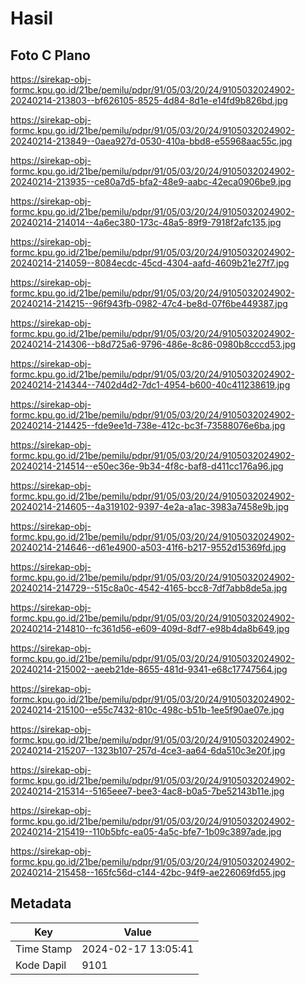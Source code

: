 # Hasil

## Foto C Plano

https://sirekap-obj-formc.kpu.go.id/21be/pemilu/pdpr/91/05/03/20/24/9105032024902-20240214-213803--bf626105-8525-4d84-8d1e-e14fd9b826bd.jpg

https://sirekap-obj-formc.kpu.go.id/21be/pemilu/pdpr/91/05/03/20/24/9105032024902-20240214-213849--0aea927d-0530-410a-bbd8-e55968aac55c.jpg

https://sirekap-obj-formc.kpu.go.id/21be/pemilu/pdpr/91/05/03/20/24/9105032024902-20240214-213935--ce80a7d5-bfa2-48e9-aabc-42eca0906be9.jpg

https://sirekap-obj-formc.kpu.go.id/21be/pemilu/pdpr/91/05/03/20/24/9105032024902-20240214-214014--4a6ec380-173c-48a5-89f9-7918f2afc135.jpg

https://sirekap-obj-formc.kpu.go.id/21be/pemilu/pdpr/91/05/03/20/24/9105032024902-20240214-214059--8084ecdc-45cd-4304-aafd-4609b21e27f7.jpg

https://sirekap-obj-formc.kpu.go.id/21be/pemilu/pdpr/91/05/03/20/24/9105032024902-20240214-214215--96f943fb-0982-47c4-be8d-07f6be449387.jpg

https://sirekap-obj-formc.kpu.go.id/21be/pemilu/pdpr/91/05/03/20/24/9105032024902-20240214-214306--b8d725a6-9796-486e-8c86-0980b8cccd53.jpg

https://sirekap-obj-formc.kpu.go.id/21be/pemilu/pdpr/91/05/03/20/24/9105032024902-20240214-214344--7402d4d2-7dc1-4954-b600-40c411238619.jpg

https://sirekap-obj-formc.kpu.go.id/21be/pemilu/pdpr/91/05/03/20/24/9105032024902-20240214-214425--fde9ee1d-738e-412c-bc3f-73588076e6ba.jpg

https://sirekap-obj-formc.kpu.go.id/21be/pemilu/pdpr/91/05/03/20/24/9105032024902-20240214-214514--e50ec36e-9b34-4f8c-baf8-d411cc176a96.jpg

https://sirekap-obj-formc.kpu.go.id/21be/pemilu/pdpr/91/05/03/20/24/9105032024902-20240214-214605--4a319102-9397-4e2a-a1ac-3983a7458e9b.jpg

https://sirekap-obj-formc.kpu.go.id/21be/pemilu/pdpr/91/05/03/20/24/9105032024902-20240214-214646--d61e4900-a503-41f6-b217-9552d15369fd.jpg

https://sirekap-obj-formc.kpu.go.id/21be/pemilu/pdpr/91/05/03/20/24/9105032024902-20240214-214729--515c8a0c-4542-4165-bcc8-7df7abb8de5a.jpg

https://sirekap-obj-formc.kpu.go.id/21be/pemilu/pdpr/91/05/03/20/24/9105032024902-20240214-214810--fc361d56-e609-409d-8df7-e98b4da8b649.jpg

https://sirekap-obj-formc.kpu.go.id/21be/pemilu/pdpr/91/05/03/20/24/9105032024902-20240214-215002--aeeb21de-8655-481d-9341-e68c17747564.jpg

https://sirekap-obj-formc.kpu.go.id/21be/pemilu/pdpr/91/05/03/20/24/9105032024902-20240214-215100--e55c7432-810c-498c-b51b-1ee5f90ae07e.jpg

https://sirekap-obj-formc.kpu.go.id/21be/pemilu/pdpr/91/05/03/20/24/9105032024902-20240214-215207--1323b107-257d-4ce3-aa64-6da510c3e20f.jpg

https://sirekap-obj-formc.kpu.go.id/21be/pemilu/pdpr/91/05/03/20/24/9105032024902-20240214-215314--5165eee7-bee3-4ac8-b0a5-7be52143b11e.jpg

https://sirekap-obj-formc.kpu.go.id/21be/pemilu/pdpr/91/05/03/20/24/9105032024902-20240214-215419--110b5bfc-ea05-4a5c-bfe7-1b09c3897ade.jpg

https://sirekap-obj-formc.kpu.go.id/21be/pemilu/pdpr/91/05/03/20/24/9105032024902-20240214-215458--165fc56d-c144-42bc-94f9-ae226069fd55.jpg


## Metadata

| Key        | Value               |
| ---------- | ------------------- |
| Time Stamp | 2024-02-17 13:05:41 |
| Kode Dapil | 9101                |



